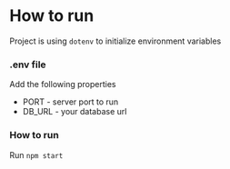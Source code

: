 # How to run

Project is using `dotenv` to initialize environment variables

### .env file
Add the following properties
- PORT - server port to run
- DB_URL - your database url


### How to run
Run `npm start`